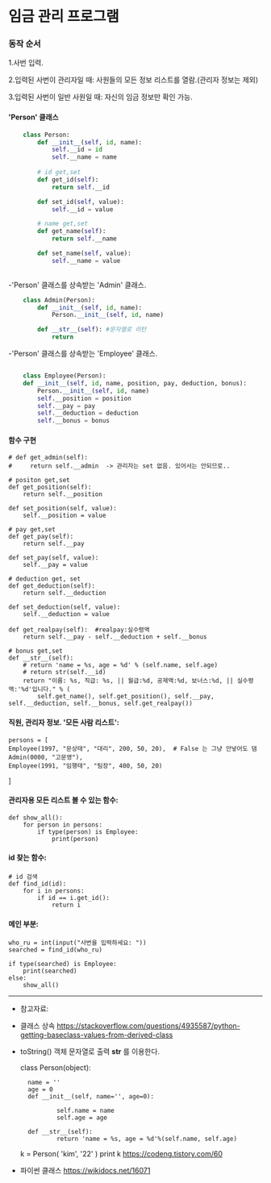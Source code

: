 # 임금 관리 프로그램


###  동작 순서
1.사번 입력.

2.입력된 사번이 관리자일 때:
  사원들의 모든 정보 리스트를 열람.(관리자 정보는 제외)
  
3.입력된 사번이 일반 사원일 때:
  자신의 임금 정보만 확인 가능.
  
#### 'Person' 클래스
```python
    class Person:
        def __init__(self, id, name):
            self.__id = id
            self.__name = name
            
        # id get,set
        def get_id(self):
            return self.__id

        def set_id(self, value):
            self.__id = value

        # name get,set
        def get_name(self):
            return self.__name

        def set_name(self, value):
            self.__name = value
            
```

-'Person' 클래스를 상속받는 'Admin' 클래스.
```python
    class Admin(Person):
        def __init__(self, id, name):
            Person.__init__(self, id, name)

        def __str__(self): #문자열로 리턴
            return
```

-'Person' 클래스를 상속받는 'Employee' 클래스.
``` python

    class Employee(Person):
    def __init__(self, id, name, position, pay, deduction, bonus):
        Person.__init__(self, id, name)
        self.__position = position
        self.__pay = pay
        self.__deduction = deduction
        self.__bonus = bonus
```
            
#### 함수 구현

    # def get_admin(self):
    #     return self.__admin  -> 관리자는 set 없음. 있어서는 안되므로..

    # positon get,set
    def get_position(self):
        return self.__position

    def set_position(self, value):
        self.__position = value
        
    # pay get,set
    def get_pay(self):
        return self.__pay

    def set_pay(self, value):
        self.__pay = value

    # deduction get, set
    def get_deduction(self):
        return self.__deduction

    def set_deduction(self, value):
        self.__deduction = value

    def get_realpay(self):  #realpay:실수령액
        return self.__pay - self.__deduction + self.__bonus

    # bonus get,set
    def __str__(self):
        # return 'name = %s, age = %d' % (self.name, self.age)
        # return str(self.__id)
        return "이름: %s, 직급: %s, || 월급:%d, 공제액:%d, 보너스:%d, || 실수령액:'%d'입니다." % (
            self.get_name(), self.get_position(), self.__pay, self.__deduction, self.__bonus, self.get_realpay())


#### 직원, 관리자 정보. '모든 사람 리스트':

    persons = [
    Employee(1997, "문상태", "대리", 200, 50, 20),  # False 는 그냥 안넣어도 댐
    Admin(0000, "고문영"),
    Employee(1991, "임행태", "팀장", 400, 50, 20)
]


#### 관리자용 모든 리스트 볼 수 있는 함수:

    def show_all():
        for person in persons:
            if type(person) is Employee:
                print(person)

#### id 찾는 함수:

    # id 검색
    def find_id(id):
        for i in persons:
            if id == i.get_id():
                return i


#### 메인 부분:

    who_ru = int(input("사번을 입력하세요: "))
    searched = find_id(who_ru)

    if type(searched) is Employee:
        print(searched)
    else:
        show_all()


-------------------------
+ 참고자료:
+ 클래스 상속
<https://stackoverflow.com/questions/4935587/python-getting-baseclass-values-from-derived-class>

+ toString() 객체 문자열로 출력
  __str__ 를 이용한다.

    class Person(object):

        name = ''
        age = 0
        def __init__(self, name='', age=0):

                self.name = name
                self.age = age

        def __str__(self):
                return 'name = %s, age = %d'%(self.name, self.age)

     k = Person( 'kim', '22' )
     print k
<https://codeng.tistory.com/60>

+ 파이썬 클래스
<https://wikidocs.net/16071>
